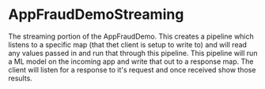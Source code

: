 # AppFraudDemoStreaming

The streaming portion of the AppFraudDemo.  This creates a pipeline which listens to a specific map (that thet client is setup to write to) and will read any values passed in and run that through this pipeline.  This pipeline will run a ML model on the incoming app and write that out to a response map.  The client will listen for a response to it's request and once received show those results.
